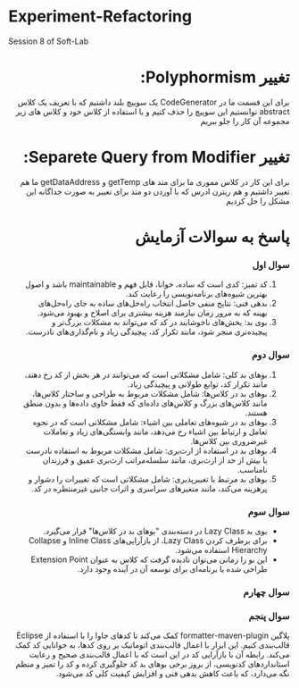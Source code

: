 # Experiment-Refactoring
Session 8 of Soft-Lab
<div dir="rtl">

# تغییر Polyphormism:
برای این قسمت ما در CodeGenerator یک سوییچ بلند داشتیم که با تعریف یک کلاس abstract توانستیم این سوییچ را حذف کنیم و با استفاده از کلاس خود و کلاس های زیر مجموعه آن کار را جلو ببریم

# تغییر Separete Query from Modifier:
برای این کار در کلاس مموری ما برای متد های getTemp و getDataAddress ما هم تغییر داشتیم و هم ریترن ادرس که با آوردن دو متد برای تعییر به صورت جداگانه این مشکل را حل کردیم

# پاسخ به سوالات آزمایش
### سوال اول
1.	کد تمیز: کدی است که ساده، خوانا، قابل فهم و maintainable باشد و اصول بهترین شیوه‌های برنامه‌نویسی را رعایت کند.
2.	بدهی فنی: نتایج منفی حاصل انتخاب راه‌حل‌های ساده به جای راه‌حل‌های بهینه که به مرور زمان نیازمند هزینه بیشتری برای اصلاح و بهبود می‌شود.
3.	بوی بد: بخش‌های ناخوشایند در کد که می‌تواند به مشکلات بزرگ‌تر و پیچیده‌تری منجر شود، مانند تکرار کد، پیچیدگی زیاد و نام‌گذاری‌های نادرست.


 ### سوال دوم
1.	بوهای بد کلی: شامل مشکلاتی است که می‌توانند در هر بخش از کد رخ دهند، مانند تکرار کد، توابع طولانی و پیچیدگی زیاد.
2.	بوهای بد در کلاس‌ها: شامل مشکلات مربوط به طراحی و ساختار کلاس‌ها، مانند کلاس‌های بزرگ و کلاس‌های داده‌ای که فقط حاوی داده‌ها و بدون منطق هستند.
3.	بوهای بد در شیوه‌های تعاملی بین اشیاء: شامل مشکلاتی است که در نحوه تعامل و ارتباط بین اشیاء رخ می‌دهد، مانند وابستگی‌های زیاد و تعاملات غیرضروری بین کلاس‌ها.
4.	بوهای بد در استفاده از ارث‌بری: شامل مشکلات مربوط به استفاده نادرست یا بیش از حد از ارث‌بری، مانند سلسله‌مراتب ارث‌بری عمیق و فرزندان نامناسب.
5.	بوهای بد مرتبط با تغییرپذیری: شامل مشکلاتی است که تغییرات را دشوار و پرهزینه می‌کند، مانند متغیرهای سراسری و اثرات جانبی غیرمنتظره در کد.


 ### سوال سوم
-	بوی بد Lazy Class در دسته‌بندی "بوهای بد در کلاس‌ها" قرار می‌گیرد.
- برای برطرف کردن Lazy Class، از بازآرایی‌های Inline Class و Collapse Hierarchy استفاده می‌شود.
- این بو را زمانی می‌توان نادیده گرفت که کلاس به عنوان Extension Point طراحی شده یا برنامه‌ای برای توسعه آن در آینده وجود دارد.


 ### سوال چهارم
 

 ### سوال پنجم
پلاگین formatter-maven-plugin کمک می‌کند تا کدهای جاوا را با استفاده از Eclipse قالب‌بندی کنیم. این ابزار با اعمال قالب‌بندی اتوماتیک بر روی کدها، به خوانایی کد کمک می‌کند. رابطه آن با بازآرایی کد در این است که با اعمال قالب‌بندی صحیح و رعایت استانداردهای کدنویسی، از بروز برخی بوهای بد کد جلوگیری کرده و کد را تمیز و منظم نگه می‌دارد، که باعث کاهش بدهی فنی و افزایش کیفیت کلی کد می‌شود.
 
 </div>
